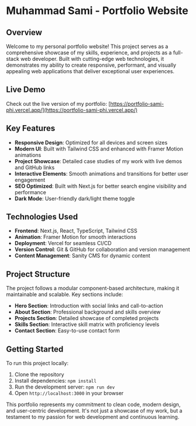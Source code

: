 # Muhammad Sami - Portfolio Website

## Overview
Welcome to my personal portfolio website! This project serves as a comprehensive showcase of my skills, experience, and projects as a full-stack web developer. Built with cutting-edge web technologies, it demonstrates my ability to create responsive, performant, and visually appealing web applications that deliver exceptional user experiences.

## Live Demo
Check out the live version of my portfolio: [https://portfolio-sami-phi.vercel.app/](https://portfolio-sami-phi.vercel.app/)

## Key Features
- **Responsive Design**: Optimized for all devices and screen sizes
- **Modern UI**: Built with Tailwind CSS and enhanced with Framer Motion animations
- **Project Showcase**: Detailed case studies of my work with live demos and GitHub links
- **Interactive Elements**: Smooth animations and transitions for better user engagement
- **SEO Optimized**: Built with Next.js for better search engine visibility and performance
- **Dark Mode**: User-friendly dark/light theme toggle

## Technologies Used
- **Frontend**: Next.js, React, TypeScript, Tailwind CSS
- **Animation**: Framer Motion for smooth interactions
- **Deployment**: Vercel for seamless CI/CD
- **Version Control**: Git & GitHub for collaboration and version management
- **Content Management**: Sanity CMS for dynamic content

## Project Structure
The project follows a modular component-based architecture, making it maintainable and scalable. Key sections include:
- **Hero Section**: Introduction with social links and call-to-action
- **About Section**: Professional background and skills overview
- **Projects Section**: Detailed showcase of completed projects
- **Skills Section**: Interactive skill matrix with proficiency levels
- **Contact Section**: Easy-to-use contact form

## Getting Started
To run this project locally:
1. Clone the repository
2. Install dependencies: `npm install`
3. Run the development server: `npm run dev`
4. Open `http://localhost:3000` in your browser

This portfolio represents my commitment to clean code, modern design, and user-centric development. It's not just a showcase of my work, but a testament to my passion for web development and continuous learning.


